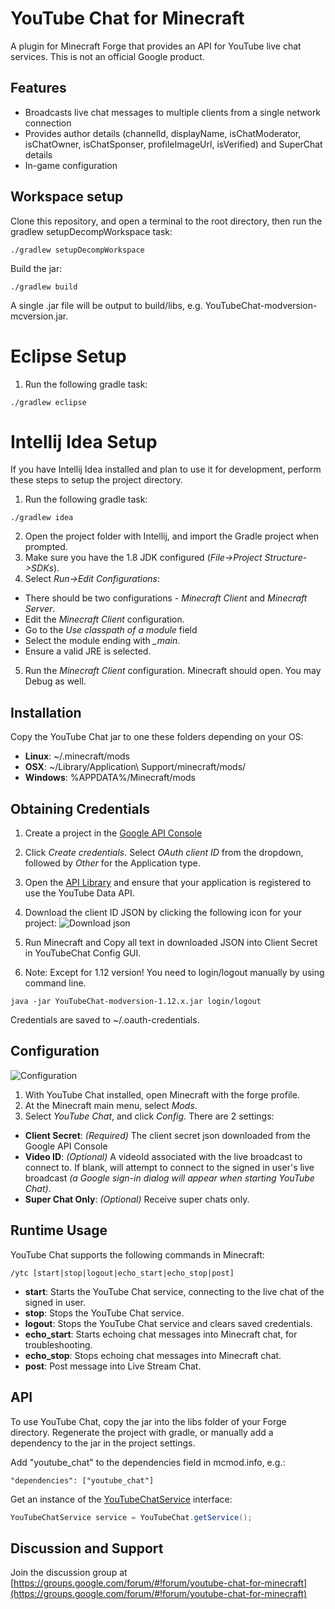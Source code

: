 # YouTube Chat for Minecraft

A plugin for Minecraft Forge that provides an API for YouTube live chat
services. This is not an official Google product.

## Features

*  Broadcasts live chat messages to multiple clients from a single network
  connection
*  Provides author details (channelId, displayName, isChatModerator, isChatOwner,
   isChatSponser, profileImageUrl, isVerified) and SuperChat details
*  In-game configuration

## Workspace setup

Clone this repository, and open a terminal to the root directory, then run the gradlew setupDecompWorkspace task:

  ```
  ./gradlew setupDecompWorkspace
  ```

Build the jar:

  ```
  ./gradlew build
  ```

A single .jar file will be output to build/libs, e.g. YouTubeChat-modversion-mcversion.jar.

# Eclipse Setup
1. Run the following gradle task:

  ```
  ./gradlew eclipse
  ```

# Intellij Idea Setup

If you have Intellij Idea installed and plan to use it for development, perform
these steps to setup the project directory.

1. Run the following gradle task:

  ```
  ./gradlew idea
  ```
2.  Open the project folder with Intellij, and import the Gradle project
  when prompted.
3.  Make sure you have the 1.8 JDK configured (*File->Project Structure->SDKs*).
4.  Select *Run->Edit Configurations*:
  * There should be two configurations - *Minecraft Client* and *Minecraft
  Server*.
  * Edit the *Minecraft Client* configuration.
  * Go to the *Use classpath of a module* field
  * Select the module ending with *_main*.
  * Ensure a valid JRE is selected.
5.  Run the *Minecraft Client* configuration. Minecraft should open. You may
 Debug as well.

## Installation

Copy the YouTube Chat jar to one these folders depending on your OS:

* **Linux**: ~/.minecraft/mods
* **OSX**: ~/Library/Application\ Support/minecraft/mods/
* **Windows**: %APPDATA%/Minecraft/mods

## Obtaining Credentials

1.  Create a project in the [Google API Console](https://console.developers.google.com/)

2.  Click *Create credentials*. Select *OAuth client ID* from the dropdown,
followed by *Other* for the Application type.

3.  Open the [API Library](https://console.developers.google.com/apis/library?project=_)
    and ensure that your application is registered to use the YouTube Data API.

4.  Download the client ID JSON by clicking the following icon for your
  project: ![Download json](download_json.png)

5.  Run Minecraft and Copy all text in downloaded JSON into Client Secret in YouTubeChat Config GUI.

6.  Note: Except for 1.12 version! You need to login/logout manually by using command line.

```
java -jar YouTubeChat-modversion-1.12.x.jar login/logout
```

Credentials are saved to ~/.oauth-credentials.

## Configuration

![Configuration](http://i.imgur.com/NgQoDeY.png)

1.  With YouTube Chat installed, open Minecraft with the forge profile.
2.  At the Minecraft main menu, select *Mods*.
3.  Select *YouTube Chat*, and click *Config*. There are 2 settings:
  *  **Client Secret**: *(Required)* The client secret json downloaded from the
  Google API Console
  *  **Video ID**: *(Optional)* A videoId associated with the live broadcast to
  connect to. If blank, will attempt to connect to the signed in user's live
  broadcast *(a Google sign-in dialog will appear when starting YouTube Chat)*.
  *  **Super Chat Only**: *(Optional)* Receive super chats only.

## Runtime Usage

YouTube Chat supports the following commands in Minecraft:

```
/ytc [start|stop|logout|echo_start|echo_stop|post]
```
*  **start**: Starts the YouTube Chat service, connecting to the live chat of
the signed in user.
*  **stop**: Stops the YouTube Chat service.
*  **logout**: Stops the YouTube Chat service and clears saved credentials.
*  **echo_start**: Starts echoing chat messages into Minecraft chat,
   for troubleshooting.
*  **echo_stop**: Stops echoing chat messages into Minecraft chat.
*  **post**: Post message into Live Stream Chat.

## API

To use YouTube Chat, copy the jar into the libs folder of your Forge directory.
Regenerate the project with gradle, or manually add a dependency to the jar in
the project settings.

Add "youtube_chat" to the dependencies field in mcmod.info, e.g.:

  ```
  "dependencies": ["youtube_chat"]
  ```
Get an instance of the [YouTubeChatService](https://github.com/SteveKunG/YouTubeChat/blob/master/1.12.2/src/main/java/com/google/youtube/gaming/chat/YouTubeChatService.java)
interface:

  ```java
  YouTubeChatService service = YouTubeChat.getService();
  ```
## Discussion and Support

Join the discussion group at 
[https://groups.google.com/forum/#!forum/youtube-chat-for-minecraft](https://groups.google.com/forum/#!forum/youtube-chat-for-minecraft)
